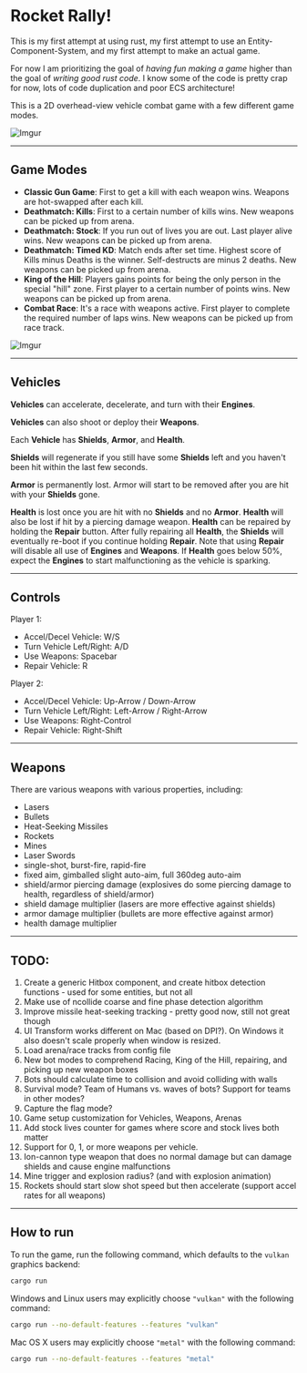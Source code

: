 # Rocket Rally!

This is my first attempt at using rust, my first attempt to use an Entity-Component-System, and my first attempt to make an actual game.

For now I am prioritizing the goal of *having fun making a game* higher than the goal of *writing good rust code*. I know some of the code is pretty crap for now, lots of code duplication and poor ECS architecture!

This is a 2D overhead-view vehicle combat game with a few different game modes.


![Imgur](https://i.imgur.com/nNXtVhu.png)

---

## Game Modes
- __Classic Gun Game__: First to get a kill with each weapon wins. Weapons are hot-swapped after each kill.
- __Deathmatch: Kills__: First to a certain number of kills wins. New weapons can be picked up from arena.
- __Deathmatch: Stock__: If you run out of lives you are out. Last player alive wins. New weapons can be picked up from arena.
- __Deathmatch: Timed KD__: Match ends after set time. Highest score of Kills minus Deaths is the winner. Self-destructs are minus 2 deaths. New weapons can be picked up from arena.
- __King of the Hill__: Players gains points for being the only person in the special "hill" zone. First player to a certain number of points wins. New weapons can be picked up from arena.
- __Combat Race__: It's a race with weapons active. First player to complete the required number of laps wins. New weapons can be picked up from race track.

![Imgur](https://i.imgur.com/bwNjzz2.png)

---


## Vehicles

__Vehicles__ can accelerate, decelerate, and turn with their __Engines__.

__Vehicles__ can also shoot or deploy their __Weapons__.

Each __Vehicle__ has __Shields__, __Armor__, and __Health__. 

__Shields__ will regenerate if you still have some __Shields__ left and you haven't been hit within the last few seconds.

__Armor__ is permanently lost. Armor will start to be removed after you are hit with your __Shields__ gone.

__Health__ is lost once you are hit with no __Shields__ and no __Armor__. __Health__ will also be lost if hit by a piercing damage weapon. __Health__ can be repaired by holding the __Repair__ button. 
After fully repairing all __Health__, the __Shields__ will eventually re-boot if you continue holding __Repair__.
Note that using __Repair__ will disable all use of __Engines__ and __Weapons__. If __Health__ goes below 50%, expect the
__Engines__ to start malfunctioning as the vehicle is sparking.

---

## Controls

Player 1:
- Accel/Decel Vehicle: W/S
- Turn Vehicle Left/Right: A/D
- Use Weapons: Spacebar
- Repair Vehicle: R

Player 2:
- Accel/Decel Vehicle: Up-Arrow / Down-Arrow
- Turn Vehicle Left/Right: Left-Arrow / Right-Arrow
- Use Weapons: Right-Control
- Repair Vehicle: Right-Shift

---

## Weapons

There are various weapons with various properties, including:
* Lasers
* Bullets
* Heat-Seeking Missiles
* Rockets
* Mines
* Laser Swords
* single-shot, burst-fire, rapid-fire
* fixed aim, gimballed slight auto-aim, full 360deg auto-aim
* shield/armor piercing damage 
    (explosives do some piercing damage to health, regardless of shield/armor)
* shield damage multiplier
    (lasers are more effective against shields)
* armor damage multiplier
    (bullets are more effective against armor)
* health damage multiplier
---


## TODO:
1. Create a generic Hitbox component, and create hitbox detection functions - used for some entities, but not all
1. Make use of ncollide coarse and fine phase detection algorithm
1. Improve missile heat-seeking tracking - pretty good now, still not great though
1. UI Transform works different on Mac (based on DPI?). On Windows it also doesn't scale properly when window is resized.
1. Load arena/race tracks from config file
1. New bot modes to comprehend Racing, King of the Hill, repairing, and picking up new weapon boxes
1. Bots should calculate time to collision and avoid colliding with walls
1. Survival mode? Team of Humans vs. waves of bots? Support for teams in other modes?
1. Capture the flag mode?
1. Game setup customization for Vehicles, Weapons, Arenas
1. Add stock lives counter for games where score and stock lives both matter
1. Support for 0, 1, or more weapons per vehicle.
1. Ion-cannon type weapon that does no normal damage but can damage shields and cause engine malfunctions
1. Mine trigger and explosion radius? (and with explosion animation)
1. Rockets should start slow shot speed but then accelerate (support accel rates for all weapons)

---


## How to run

To run the game, run the following command, which defaults to the `vulkan` graphics backend:

```bash
cargo run
```

Windows and Linux users may explicitly choose `"vulkan"` with the following command:

```bash
cargo run --no-default-features --features "vulkan"
```

Mac OS X users may explicitly choose `"metal"` with the following command:

```bash
cargo run --no-default-features --features "metal"
```
